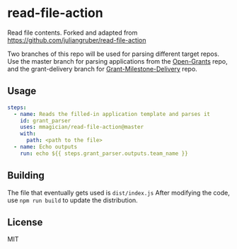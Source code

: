 # read-file-action

Read file contents. Forked and adapted from https://github.com/juliangruber/read-file-action

Two branches of this repo will be used for parsing different target repos.
Use the master branch for parsing applications from the [Open-Grants](https://github.com/w3f/Open-Grants-Program/) repo, and the grant-delivery branch for [Grant-Milestone-Delivery](https://github.com/w3f/Grant-Milestone-Delivery/) repo.

## Usage

```yaml
steps:
  - name: Reads the filled-in application template and parses it
    id: grant_parser
    uses: mmagician/read-file-action@master
    with:
      path: <path to the file>
  - name: Echo outputs
    run: echo ${{ steps.grant_parser.outputs.team_name }}
```

## Building

The file that eventually gets used is `dist/index.js`
After modifying the code, use `npm run build` to update the distribution.

## License

MIT
